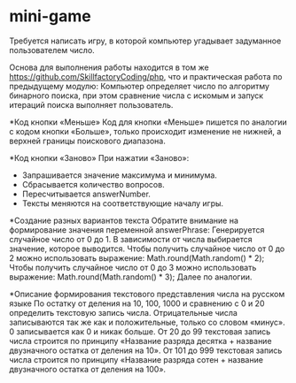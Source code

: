 # mini-game
Требуется написать игру, в которой компьютер угадывает задуманное пользователем число.

Основа для выполнения работы находится в том же https://github.com/SkillfactoryCoding/php, что и практическая работа по предыдущему модулю:
Компьютер определяет число по алгоритму бинарного поиска, при этом сравнение числа с искомым и запуск итераций поиска выполняет пользователь.

*Код кнопки «Меньше»
Код для кнопки «Меньше» пишется по аналогии с кодом кнопки «Больше», только происходит изменение не нижней, а верхней границы поискового диапазона.

*Код кнопки «Заново»
При нажатии «Заново»:
- Запрашивается значение максимума и минимума.
- Сбрасывается количество вопросов.
- Пересчитывается answerNumber.
- Тексты меняются на соответствующие началу игры.

*Создание разных вариантов текста
Обратите внимание на формирование значения переменной answerPhrase:
Генерируется случайное число от 0 до 1.
В зависимости от числа выбирается значение, которое выводится.
Чтобы получить случайное число от 0 до 2 можно использовать выражение:
Math.round(Math.random() * 2);
Чтобы получить случайное число от 0 до 3 можно использовать выражение:
Math.round(Math.random() * 3);
Далее по аналогии.

*Описание формирования текстового представления числа на русском языке
По остатку от деления на 10, 100, 1000 и сравнению с 0 и 20 определить текстовую запись числа.
Отрицательные числа записываются так же как и положительные, только со словом «минус».
0 записывается как 0 и никак больше.
От 20 до 99 текстовая запись числа строится по принципу «Название разряда десятка + название двузначного остатка от деления на 10».
От 101 до 999 текстовая запись числа строится по принципу «Название разряда сотен + название двузначного остатка от деления на 100».
